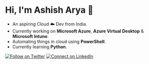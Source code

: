 
# Hi, I'm Ashish Arya 👋

- An aspiring Cloud ☁️ Dev from India.
- Currently working on <b>Microsoft Azure</b>, <b>Azure Virtual Desktop</b> & <b>Microsoft Intune</b>.
- Automating things in cloud using <b>PowerShell</b>.
- Currently learning <b>Python</b>.
  
[![Follow on Twitter](https://img.shields.io/badge/Follow-%231DA1F2?style=for-the-badge&logo=twitter&logoColor=white)](https://twitter.com/ashisharya65)
[![Connect on LinkedIn](https://img.shields.io/badge/connect-%230077B5.svg?&style=for-the-badge&logo=linkedin)](https://www.linkedin.com/in/ashisharya65/)
